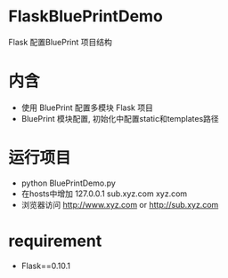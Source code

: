 FlaskBluePrintDemo
==================

Flask 配置BluePrint 项目结构

# 内含
* 使用 BluePrint 配置多模块 Flask 项目
* BluePrint 模块配置, 初始化中配置static和templates路径

# 运行项目
* python BluePrintDemo.py
* 在hosts中增加  127.0.0.1 sub.xyz.com xyz.com
* 浏览器访问 http://www.xyz.com or http://sub.xyz.com

# requirement
* Flask==0.10.1
